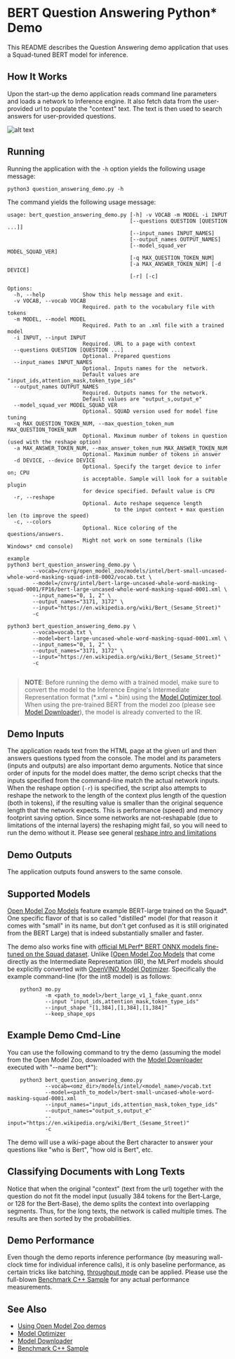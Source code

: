 # BERT Question Answering Python\* Demo

This README describes the Question Answering demo application that uses a Squad-tuned BERT model for inference.

## How It Works

Upon the start-up the demo application reads command line parameters and loads a network to Inference engine.
It also fetch data from the user-provided url to populate the "context" text.
The text is then used to search answers for user-provided questions.


![alt text](https://github.com/vvagias/cnvrg_ai_library_extras/blob/main/cnvrg_bert_demo/bert.png?raw=true)

## Running

Running the application with the `-h` option yields the following usage message:
```
python3 question_answering_demo.py -h
```
The command yields the following usage message:
```
usage: bert_question_answering_demo.py [-h] -v VOCAB -m MODEL -i INPUT
                                       [--questions QUESTION [QUESTION ...]]
                                       [--input_names INPUT_NAMES]
                                       [--output_names OUTPUT_NAMES]
                                       [--model_squad_ver MODEL_SQUAD_VER]
                                       [-q MAX_QUESTION_TOKEN_NUM]
                                       [-a MAX_ANSWER_TOKEN_NUM] [-d DEVICE]
                                       [-r] [-c]

Options:
  -h, --help            Show this help message and exit.
  -v VOCAB, --vocab VOCAB
                        Required. path to the vocabulary file with tokens
  -m MODEL, --model MODEL
                        Required. Path to an .xml file with a trained model
  -i INPUT, --input INPUT
                        Required. URL to a page with context
  --questions QUESTION [QUESTION ...]
                        Optional. Prepared questions
  --input_names INPUT_NAMES
                        Optional. Inputs names for the  network.
                        Default values are "input_ids,attention_mask,token_type_ids"
  --output_names OUTPUT_NAMES
                        Required. Outputs names for the network.
                        Default values are "output_s,output_e"
  --model_squad_ver MODEL_SQUAD_VER
                        Optional. SQUAD version used for model fine tuning
  -q MAX_QUESTION_TOKEN_NUM, --max_question_token_num MAX_QUESTION_TOKEN_NUM
                        Optional. Maximum number of tokens in question (used with the reshape option)
  -a MAX_ANSWER_TOKEN_NUM, --max_answer_token_num MAX_ANSWER_TOKEN_NUM
                        Optional. Maximum number of tokens in answer
  -d DEVICE, --device DEVICE
                        Optional. Specify the target device to infer on; CPU
                        is acceptable. Sample will look for a suitable plugin
                        for device specified. Default value is CPU
  -r, --reshape
                        Optional. Auto reshape sequence length
                                  to the input context + max question len (to improve the speed)
  -c, --colors
                        Optional. Nice coloring of the questions/answers.
                        Might not work on some terminals (like Windows* cmd console)

example 
python3 bert_question_answering_demo.py \
        --vocab=/cnvrg/open_model_zoo/models/intel/bert-small-uncased-whole-word-masking-squad-int8-0002/vocab.txt \
        --model=/cnvrg/intel/bert-large-uncased-whole-word-masking-squad-0001/FP16/bert-large-uncased-whole-word-masking-squad-0001.xml \
        --input_names="0, 1, 2" \
        --output_names="3171, 3172" \
        --input="https://en.wikipedia.org/wiki/Bert_(Sesame_Street)"
        -c
        
python3 bert_question_answering_demo.py \
        --vocab=vocab.txt \
        --model=bert-large-uncased-whole-word-masking-squad-0001.xml \
        --input_names="0, 1, 2" \
        --output_names="3171, 3172" \
        --input="https://en.wikipedia.org/wiki/Bert_(Sesame_Street)"
        -c       
        
```

> **NOTE**: Before running the demo with a trained model, make sure to convert the model to the Inference Engine's
> Intermediate Representation format (\*.xml + \*.bin)
> using the [Model Optimizer tool](https://docs.openvinotoolkit.org/latest/_docs_MO_DG_Deep_Learning_Model_Optimizer_DevGuide.html).
> When using the pre-trained BERT from the model zoo (please see [Model Downloader](../../../tools/downloader/README.md)),
> the model is already converted to the IR.

## Demo Inputs

The application reads text from the HTML page at the given url and then answers questions typed from the console.
The model and its parameters (inputs and outputs) are also important demo arguments.
Notice that since order of inputs for the model does matter, the demo script checks that the inputs specified
from the command-line match the actual network inputs.
When the reshape option (`-r`)  is specified, the script also attempts to reshape the network to the
length of the context plus length of the question (both in tokens), if the resulting value is smaller than the original
sequence length that the network expects. This is performance (speed) and memory footprint saving option.
Since some networks are not-reshapable (due to limitations of the internal layers) the reshaping might fail,
so you will need to run the demo without it.
Please see general [reshape intro and limitations](https://docs.openvinotoolkit.org/latest/_docs_IE_DG_ShapeInference.html)

## Demo Outputs
The application outputs found answers to the same console.

## Supported Models
[Open Model Zoo Models](../../../models/intel/index.md) feature
example BERT-large trained on the Squad*.
One specific flavor of that is so called "distilled" model (for that reason it comes with "small" in its name,
but don't get confused as it is still originated from the BERT Large) that is indeed substantially smaller and faster.

The demo also works fine with [official MLPerf* BERT ONNX models fine-tuned on the Squad dataset](
https://github.com/mlperf/inference/tree/master/language/bert).
Unlike [[Open Model Zoo Models](../../../models/intel/index.md) that come directly as the
Intermediate Representation (IR), the MLPerf models should be explicitly converted with
[OpenVINO Model Optimizer](https://docs.openvinotoolkit.org/latest/_docs_MO_DG_Deep_Learning_Model_Optimizer_DevGuide.html).
Specifically the example command-line (for the int8 model) is as follows:
```
    python3 mo.py
            -m <path_to_model>/bert_large_v1_1_fake_quant.onnx
            --input "input_ids,attention_mask,token_type_ids"
            --input_shape "[1,384],[1,384],[1,384]"
            --keep_shape_ops
```

## Example Demo Cmd-Line
You can use the following command to try the demo (assuming the model from the Open Model Zoo, downloaded with the
[Model Downloader](../../../tools/downloader/README.md) executed with "--name bert*"):
```
    python3 bert_question_answering_demo.py
            --vocab=<omz_dir>/models/intel/<model_name>/vocab.txt
            --model=<path_to_model>/bert-small-uncased-whole-word-masking-squad-0001.xml
            --input_names="input_ids,attention_mask,token_type_ids"
            --output_names="output_s,output_e"
            --input="https://en.wikipedia.org/wiki/Bert_(Sesame_Street)"
            -c
```
The demo will use a wiki-page about the Bert character to answer your questions like "who is Bert", "how old is Bert", etc.

## Classifying Documents with Long Texts
Notice that when the original "context" (text from the url) together with the question do not fit the model input
(usually 384 tokens for the Bert-Large, or 128 for the Bert-Base), the demo splits the context into overlapping segments.
Thus, for the long texts, the network is called multiple times. The results are then sorted by the probabilities.

## Demo Performance
Even though the demo reports inference performance (by measuring wall-clock time for individual inference calls),
it is only baseline performance, as certain tricks like batching,
[throughput mode](https://docs.openvinotoolkit.org/latest/_docs_IE_DG_Intro_to_Performance.html) can be applied.
Please use the full-blown [Benchmark C++ Sample](https://docs.openvinotoolkit.org/latest/_inference_engine_samples_benchmark_app_README.html)
for any actual performance measurements.


## See Also
* [Using Open Model Zoo demos](../../README.md)
* [Model Optimizer](https://docs.openvinotoolkit.org/latest/_docs_MO_DG_Deep_Learning_Model_Optimizer_DevGuide.html)
* [Model Downloader](../../../tools/downloader/README.md)
* [Benchmark C++ Sample](https://docs.openvinotoolkit.org/latest/_inference_engine_samples_benchmark_app_README.html)

